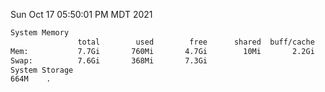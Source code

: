 Sun Oct 17 05:50:01 PM MDT 2021
```bash
System Memory
               total        used        free      shared  buff/cache   available
Mem:           7.7Gi       760Mi       4.7Gi        10Mi       2.2Gi       6.6Gi
Swap:          7.6Gi       368Mi       7.3Gi
System Storage
664M	.
```
